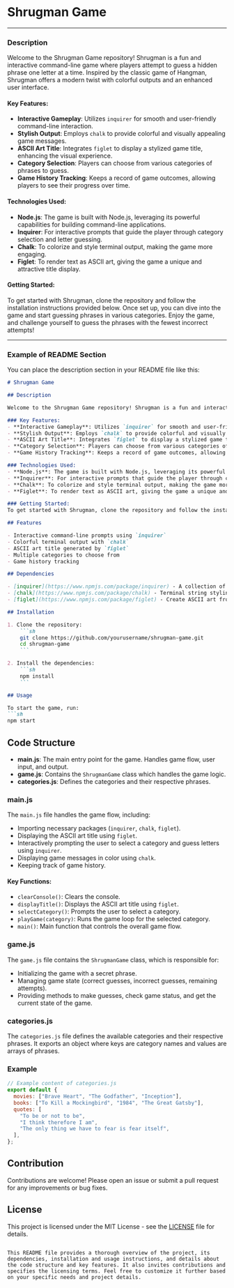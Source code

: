 # Shrugman Game
---

### Description

Welcome to the Shrugman Game repository! Shrugman is a fun and interactive command-line game where players attempt to guess a hidden phrase one letter at a time. Inspired by the classic game of Hangman, Shrugman offers a modern twist with colorful outputs and an enhanced user interface.

#### Key Features:
- **Interactive Gameplay**: Utilizes `inquirer` for smooth and user-friendly command-line interaction.
- **Stylish Output**: Employs `chalk` to provide colorful and visually appealing game messages.
- **ASCII Art Title**: Integrates `figlet` to display a stylized game title, enhancing the visual experience.
- **Category Selection**: Players can choose from various categories of phrases to guess.
- **Game History Tracking**: Keeps a record of game outcomes, allowing players to see their progress over time.

#### Technologies Used:
- **Node.js**: The game is built with Node.js, leveraging its powerful capabilities for building command-line applications.
- **Inquirer**: For interactive prompts that guide the player through category selection and letter guessing.
- **Chalk**: To colorize and style terminal output, making the game more engaging.
- **Figlet**: To render text as ASCII art, giving the game a unique and attractive title display.

#### Getting Started:
To get started with Shrugman, clone the repository and follow the installation instructions provided below. Once set up, you can dive into the game and start guessing phrases in various categories. Enjoy the game, and challenge yourself to guess the phrases with the fewest incorrect attempts!

---

### Example of README Section

You can place the description section in your README file like this:

```markdown
# Shrugman Game

## Description

Welcome to the Shrugman Game repository! Shrugman is a fun and interactive command-line game where players attempt to guess a hidden phrase one letter at a time. Inspired by the classic game of Hangman, Shrugman offers a modern twist with colorful outputs and an enhanced user interface.

### Key Features:
- **Interactive Gameplay**: Utilizes `inquirer` for smooth and user-friendly command-line interaction.
- **Stylish Output**: Employs `chalk` to provide colorful and visually appealing game messages.
- **ASCII Art Title**: Integrates `figlet` to display a stylized game title, enhancing the visual experience.
- **Category Selection**: Players can choose from various categories of phrases to guess.
- **Game History Tracking**: Keeps a record of game outcomes, allowing players to see their progress over time.

### Technologies Used:
- **Node.js**: The game is built with Node.js, leveraging its powerful capabilities for building command-line applications.
- **Inquirer**: For interactive prompts that guide the player through category selection and letter guessing.
- **Chalk**: To colorize and style terminal output, making the game more engaging.
- **Figlet**: To render text as ASCII art, giving the game a unique and attractive title display.

### Getting Started:
To get started with Shrugman, clone the repository and follow the installation instructions provided below. Once set up, you can dive into the game and start guessing phrases in various categories. Enjoy the game, and challenge yourself to guess the phrases with the fewest incorrect attempts!

## Features

- Interactive command-line prompts using `inquirer`
- Colorful terminal output with `chalk`
- ASCII art title generated by `figlet`
- Multiple categories to choose from
- Game history tracking

## Dependencies

- [inquirer](https://www.npmjs.com/package/inquirer) - A collection of common interactive command line user interfaces.
- [chalk](https://www.npmjs.com/package/chalk) - Terminal string styling done right.
- [figlet](https://www.npmjs.com/package/figlet) - Create ASCII art from text.

## Installation

1. Clone the repository:
    ```sh
    git clone https://github.com/yourusername/shrugman-game.git
    cd shrugman-game
    ```

2. Install the dependencies:
    ```sh
    npm install
    ```

## Usage

To start the game, run:
```sh
npm start
```

## Code Structure

- **main.js**: The main entry point for the game. Handles game flow, user input, and output.
- **game.js**: Contains the `ShrugmanGame` class which handles the game logic.
- **categories.js**: Defines the categories and their respective phrases.

### main.js

The `main.js` file handles the game flow, including:

- Importing necessary packages (`inquirer`, `chalk`, `figlet`).
- Displaying the ASCII art title using `figlet`.
- Interactively prompting the user to select a category and guess letters using `inquirer`.
- Displaying game messages in color using `chalk`.
- Keeping track of game history.

#### Key Functions:

- `clearConsole()`: Clears the console.
- `displayTitle()`: Displays the ASCII art title using `figlet`.
- `selectCategory()`: Prompts the user to select a category.
- `playGame(category)`: Runs the game loop for the selected category.
- `main()`: Main function that controls the overall game flow.

### game.js

The `game.js` file contains the `ShrugmanGame` class, which is responsible for:

- Initializing the game with a secret phrase.
- Managing game state (correct guesses, incorrect guesses, remaining attempts).
- Providing methods to make guesses, check game status, and get the current state of the game.

### categories.js

The `categories.js` file defines the available categories and their respective phrases. It exports an object where keys are category names and values are arrays of phrases.

### Example

```js
// Example content of categories.js
export default {
  movies: ["Brave Heart", "The Godfather", "Inception"],
  books: ["To Kill a Mockingbird", "1984", "The Great Gatsby"],
  quotes: [
    "To be or not to be",
    "I think therefore I am",
    "The only thing we have to fear is fear itself",
  ],
};
```

## Contribution

Contributions are welcome! Please open an issue or submit a pull request for any improvements or bug fixes.

## License

This project is licensed under the MIT License - see the [LICENSE](LICENSE) file for details.
```

This README file provides a thorough overview of the project, its dependencies, installation and usage instructions, and details about the code structure and key features. It also invites contributions and specifies the licensing terms. Feel free to customize it further based on your specific needs and project details.
